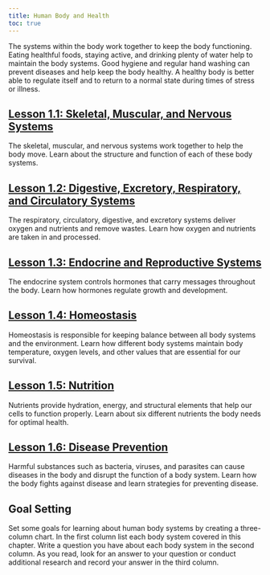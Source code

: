 ```yaml
---
title: Human Body and Health
toc: true
---
```

The systems within the body work together to keep the body functioning. Eating healthful foods, staying active, and drinking plenty of water help to maintain the body systems. Good hygiene and regular hand washing can prevent diseases and help keep the body healthy. A healthy body is better able to regulate itself and to return to a normal state during times of stress or illness.

## [Lesson 1.1: Skeletal, Muscular, and Nervous Systems](lesson-1.1)

The skeletal, muscular, and nervous systems work together to help the body move. Learn about the structure and function of each of these body systems.

## [Lesson 1.2: Digestive, Excretory, Respiratory, and Circulatory Systems](lesson-1.2)

The respiratory, circulatory, digestive, and excretory systems deliver oxygen and nutrients and remove wastes. Learn how oxygen and nutrients are taken in and processed.

## [Lesson 1.3: Endocrine and Reproductive Systems](lesson-1.3)

The endocrine system controls hormones that carry messages throughout the body. Learn how hormones regulate growth and development.

## [Lesson 1.4: Homeostasis](lesson-1.4)

Homeostasis is responsible for keeping balance between all body systems and the environment. Learn how different body systems maintain body temperature, oxygen levels, and other values that are essential for our survival.

## [Lesson 1.5: Nutrition](lesson-1.5)

Nutrients provide hydration, energy, and structural elements that help our cells to function properly. Learn about six different nutrients the body needs for optimal health.

## [Lesson 1.6: Disease Prevention](lesson-1.6)

Harmful substances such as bacteria, viruses, and parasites can cause diseases in the body and disrupt the function of a body system. Learn how the body fights against disease and learn strategies for preventing disease.

## Goal Setting

Set some goals for learning about human body systems by creating a three-column chart. In the first column list each body system covered in this chapter. Write a question you have about each body system in the second column. As you read, look for an answer to your question or conduct additional research and record your answer in the third column.